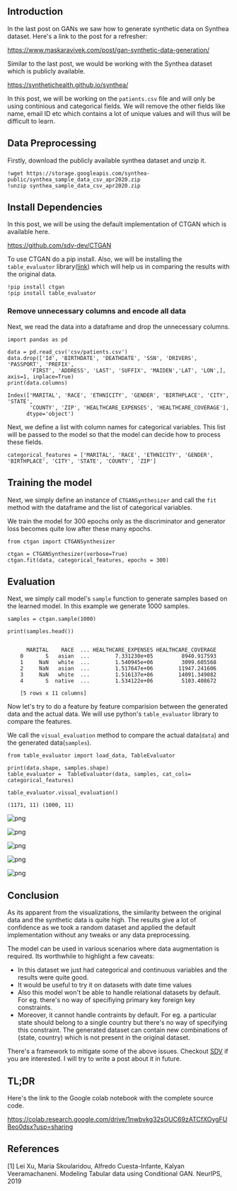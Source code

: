 ## Introduction

In the last post on GANs we saw how to generate synthetic data on Synthea dataset. Here's a link to the post for a refresher: 

https://www.maskaravivek.com/post/gan-synthetic-data-generation/

Similar to the last post, we would be working with the Synthea dataset which is publicly available. 

https://synthetichealth.github.io/synthea/

In this post, we will be working on the `patients.csv` file and will only be using continious and categorical fields. We will remove the other fields like name, email ID etc which contains a lot of unique values and will thus will be difficult to learn. 

## Data Preprocessing

Firstly, download the publicly available synthea dataset and unzip it. 


```
!wget https://storage.googleapis.com/synthea-public/synthea_sample_data_csv_apr2020.zip
!unzip synthea_sample_data_csv_apr2020.zip
```

## Install Dependencies

In this post, we will be using the default implementation of CTGAN which is available here. 

https://github.com/sdv-dev/CTGAN

To use CTGAN do a pip install. Also, we will be installing the `table_evaluator` library([link](https://pypi.org/project/table-evaluator/)) which will help us in comparing the results with the original data. 


```
!pip install ctgan
!pip install table_evaluator
```

### Remove unnecessary columns and encode all data

Next, we read the data into a dataframe and drop the unnecessary columns. 


```
import pandas as pd

data = pd.read_csv('csv/patients.csv')
data.drop(['Id', 'BIRTHDATE', 'DEATHDATE', 'SSN', 'DRIVERS', 'PASSPORT', 'PREFIX',
       'FIRST', 'ADDRESS', 'LAST', 'SUFFIX', 'MAIDEN','LAT', 'LON',], axis=1, inplace=True)
print(data.columns)
```

    Index(['MARITAL', 'RACE', 'ETHNICITY', 'GENDER', 'BIRTHPLACE', 'CITY', 'STATE',
           'COUNTY', 'ZIP', 'HEALTHCARE_EXPENSES', 'HEALTHCARE_COVERAGE'],
          dtype='object')


Next, we define a list with column names for categorical variables. This list will be passed to the model so that the model can decide how to process these fields. 


```
categorical_features = ['MARITAL', 'RACE', 'ETHNICITY', 'GENDER', 'BIRTHPLACE', 'CITY', 'STATE', 'COUNTY', 'ZIP']
```

## Training the model

Next, we simply define an instance of `CTGANSynthesizer` and call the `fit` method with the dataframe and the list of categorical variables. 

We train the model for 300 epochs only as the discriminator and generator loss becomes quite low after these many epochs. 


```
from ctgan import CTGANSynthesizer

ctgan = CTGANSynthesizer(verbose=True)
ctgan.fit(data, categorical_features, epochs = 300)
```

## Evaluation

Next, we simply call model's `sample` function to generate samples based on the learned model. In this example we generate 1000 samples. 


```
samples = ctgan.sample(1000)

print(samples.head())
```

```

      MARITAL    RACE  ... HEALTHCARE_EXPENSES HEALTHCARE_COVERAGE
    0       S   asian  ...        7.331230e+05         8940.917593
    1     NaN   white  ...        1.540945e+06         3099.605568
    2     NaN   asian  ...        1.517647e+06        11947.241606
    3     NaN   white  ...        1.516137e+06        14091.349082
    4       S  native  ...        1.534122e+06         5103.408672
    
    [5 rows x 11 columns]

```

Now let's try to do a feature by feature comparision between the generated data and the actual data. We will use python's `table_evaluator` library to compare the features. 

We call the `visual_evaluation` method to compare the actual data(`data`) and the generated data(`samples`).


```
from table_evaluator import load_data, TableEvaluator

print(data.shape, samples.shape)
table_evaluator =  TableEvaluator(data, samples, cat_cols= categorical_features)

table_evaluator.visual_evaluation()
```

    (1171, 11) (1000, 11)


    
![png](images/CTGAN_Synthetic_data_generation_13_1.png)
    
![png](images/CTGAN_Synthetic_data_generation_13_2.png)
    
![png](images/CTGAN_Synthetic_data_generation_13_4.png)
  
![png](images/CTGAN_Synthetic_data_generation_13_5.png)
    
![png](images/CTGAN_Synthetic_data_generation_13_6.png)
    
## Conclusion

As its apparent from the visualizations, the similarity between the original data and the synthetic data is quite high. The results give a lot of confidence as we took a random dataset and applied the default implementation without any tweaks or any data preprocessing. 

The model can be used in various scenarios where data augmentation is required. Its worthwhile to highlight a few caveats:
- In this dataset we just had categorical and continuous variables and the results were quite good. 
- It would be useful to try it on datasets with date time values
- Also this model won't be able to handle relational datasets by default. For eg. there's no way of specifiying primary key foreign key constraints. 
- Moreover, it cannot handle contraints by default. For eg. a particular state should belong to a single country but there's no way of specifying this constraint. The generated dataset can contain new combinations of (state, country) which is not present in the original dataset. 

There's a framework to mitigate some of the above issues. Checkout [SDV](https://sdv.dev/SDV/) if you are interested. I will try to write a post about it in future.

## TL;DR

Here's the link to the Google colab notebook with the complete source code. 

https://colab.research.google.com/drive/1nwbvkg32sOUC69zATCfXOygFUBeo0dsx?usp=sharing


## References

[1] Lei Xu, Maria Skoularidou, Alfredo Cuesta-Infante, Kalyan Veeramachaneni. Modeling Tabular data using Conditional GAN. NeurIPS, 2019